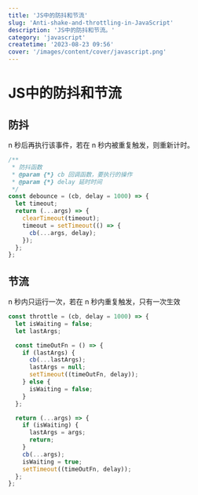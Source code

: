 ```yaml
---
title: 'JS中的防抖和节流'
slug: 'Anti-shake-and-throttling-in-JavaScript'
description: 'JS中的防抖和节流。'
category: 'javascript'
createtime: '2023-08-23 09:56'
cover: '/images/content/cover/javascript.png'
---
```


# JS中的防抖和节流

## 防抖

n 秒后再执行该事件，若在 n 秒内被重复触发，则重新计时。

```javascript
/**
 * 防抖函数
 * @param {*} cb 回调函数，要执行的操作
 * @param {*} delay 延时时间
 */
const debounce = (cb, delay = 1000) => {
  let timeout;
  return (...args) => {
    clearTimeout(timeout);
    timeout = setTimeout(() => {
      cb(...args, delay);
    });
  };
};
```

## 节流

n 秒内只运行一次，若在 n 秒内重复触发，只有一次生效

```javascript
const throttle = (cb, delay = 1000) => {
  let isWaiting = false;
  let lastArgs;

  const timeOutFn = () => {
    if (lastArgs) {
      cb(...lastArgs);
      lastArgs = null;
      setTimeout((timeOutFn, delay));
    } else {
      isWaiting = false;
    }
  };

  return (...args) => {
    if (isWaiting) {
      lastArgs = args;
      return;
    }
    cb(...args);
    isWaiting = true;
    setTimeout((timeOutFn, delay));
  };
};
```